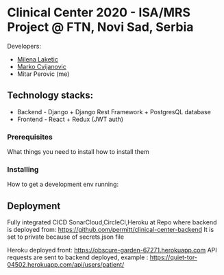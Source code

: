 # Clinical Center 2020 - ISA/MRS Project @ FTN, Novi Sad, Serbia

Developers: 
* [Milena Laketic](https://github.com/specnazm)
* [Marko Cvijanovic](https://github.com/markoc98)
* Mitar Perovic (me)
  

## Technology stacks:  
 * Backend - Django + Django Rest Framework + PostgresQL database
 * Frontend - React + Redux (JWT auth)
  


### Prerequisites

What things you need to install how to install them


### Installing

How to get a development env running: 


## Deployment
Fully integrated CICD SonarCloud,CircleCI,Heroku at
Repo where backend is deployed from: https://github.com/permitt/clinical-center-backend 
It is set to private because of secrets.json file

Heroku deployed front: https://obscure-garden-67271.herokuapp.com
API requests are sent to backend deployed, example : https://quiet-tor-04502.herokuapp.com/api/users/patient/


